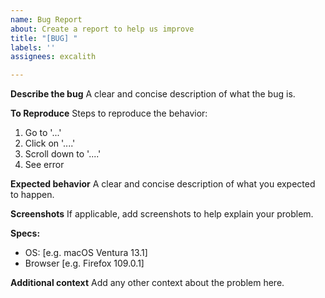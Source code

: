 ```yaml
---
name: Bug Report
about: Create a report to help us improve
title: "[BUG] "
labels: ''
assignees: excalith

---
```


**Describe the bug**
A clear and concise description of what the bug is.

**To Reproduce**
Steps to reproduce the behavior:

1. Go to '...'
2. Click on '....'
3. Scroll down to '....'
4. See error

**Expected behavior**
A clear and concise description of what you expected to happen.

**Screenshots**
If applicable, add screenshots to help explain your problem.

**Specs:**

- OS: [e.g. macOS Ventura 13.1]
- Browser [e.g. Firefox 109.0.1]

**Additional context**
Add any other context about the problem here.
